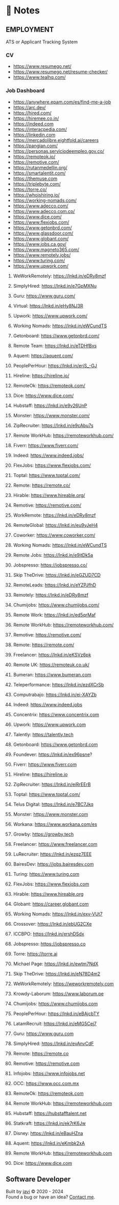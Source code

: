 # :memo: Notes
## EMPLOYMENT
ATS or Applicant Tracking System
### CV
- https://www.resumego.net/
- https://www.resumego.net/resume-checker/
- https://www.tealhq.com/
### Job Dashboard
- https://anywhere.epam.com/es/find-me-a-job
- https://arc.dev/
- https://hired.com/
- https://hiremee.co.in/
- https://indeed.com
- https://interacpedia.com/
- https://linkedin.com
- https://mercadolibre.eightfold.ai/careers
- https://pangian.com/
- https://personas.serviciodeempleo.gov.co/
- https://remoteok.io/
- https://remotive.com/
- https://rutanmedellin.org/
- https://smartalentit.com/
- https://themuse.com
- https://triplebyte.com/
- https://torre.co/
- https://whoishiring.io/
- https://working-nomads.com/
- https://www.adecco.com/
- https://www.adecco.com.co/
- https://www.dice.com/
- https://www.flexjobs.com/
- https://www.getonbrd.com/
- https://www.glassdoor.com/
- https://www.globant.com/
- https://www.jobs.ca.gov/
- https://www.magneto365.com/
- https://www.remotely.jobs/
- https://www.turing.com/
- https://www.upwork.com/

1. WeWorkRemotely: https://lnkd.in/eDRy8mzf
2. SimplyHired: https://lnkd.in/e7GpMXNu
3. Guru: https://www.guru.com/
4. Virtual: https://lnkd.in/eHy8NJ3R
5. Upwork: https://www.upwork.com/
6. Working Nomads: https://lnkd.in/eWCundTS
7. Getonboard: https://www.getonbrd.com/
8. Remote Team: https://lnkd.in/eTDHfBxs
9. Aquent: https://aquent.com/
10. PeoplePerHour: https://lnkd.in/erjS_-GJ
11. Hireline: https://hireline.io/
12. RemoteOk: https://remoteok.com/
13. Dice: https://www.dice.com/
14. Hubstaff: https://lnkd.in/e9v26UnP
15. Monster: https://www.monster.com/
16. ZipRecruiter: https://lnkd.in/e9cAbu7s
17. Remote WorkHub: https://remoteworkhub.com/
18. Fiverr: https://www.fiverr.com/
19. Indeed: https://www.indeed.jobs/
20. FlexJobs: https://www.flexjobs.com/
21. Toptal: https://www.toptal.com/
22. Remote: https://remote.co/
23. Hirable: https://www.hireable.org/
24. Remotive: https://remotive.com/
25. WorkRemote: https://lnkd.in/eDRy8mzf
26. RemoteGlobal: https://lnkd.in/eu9yJeH4
27. Coworker: https://www.coworker.com/
28. Working Nomads: https://lnkd.in/eWCundTS
29. Remote Jobs: https://lnkd.in/e9jtDk5a
30. Jobspresso: https://jobspresso.co/
31. Skip TheDrive: https://lnkd.in/eGZUD7CD
32. RemoteLeads: https://lnkd.in/eYZPJfhD
33. Remotely: https://lnkd.in/eDRy8mzf
34. Chumijobs: https://www.chumijobs.com/
35. Remote Work: https://lnkd.in/ed5qrMaf
36. Remote WorkHub: https://remoteworkhub.com/
37. Remotive: https://remotive.com/
38. Remote: https://remote.com/
39. Freelancer: https://lnkd.in/eKSVz6pk
40. Remote UK: https://remoteuk.co.uk/

1. Bumeran: https://www.bumeran.com
2. Teleperformance: https://lnkd.in/ezdXCrSb
3. Computrabajo: https://lnkd.in/ei-XAYZb
4. Indeed: https://www.indeed.jobs
5. Concentrix: https://www.concentrix.com
6. Upwork: https://www.upwork.com
7. Talently: https://talently.tech
8. Getonboard: https://www.getonbrd.com
9. Foundever: https://lnkd.in/ex96psne?
10. Fiverr: https://www.fiverr.com
11. Hireline: https://hireline.io
12. ZipRecruiter: https://lnkd.in/eiRrEErB
13. Toptal: https://www.toptal.com/
14. Telus Digital: https://lnkd.in/e7BC7Jkq
15. Monster: https://www.monster.com
16. Workana: https://www.workana.com/es
17. Growby: https://growby.tech
18. Freelancer: https://www.freelancer.com
19. LuRecruiter: https://lnkd.in/ezqz7EEE
20. BairesDev: https://jobs.bairesdev.com
21. Turing: https://www.turing.com
22. FlexJobs: https://www.flexjobs.com
23. Hirable: https://www.hireable.org
24. Globant: https://career.globant.com
25. Working Nomads: https://lnkd.in/exv-VUt7
26. Crossover: https://lnkd.in/ebUG2CXe
27. ICCBPO: https://lnkd.in/ershDSdx
28. Jobspresso: https://jobspresso.co
29. Torre: https://torre.ai
30. Michael Page: https://lnkd.in/ewtm7NdX
31. Skip TheDrive: https://lnkd.in/eN78D4m2
32. WeWorkRemotely: https://weworkremotely.com
33. Krowdy-Laborum: https://www.laborum.pe
34. Chumijobs: https://www.chumijobs.com
35. PeoplePerHour: https://lnkd.in/eBAjcbTY
36. LatamRecruit: https://lnkd.in/eMG5Cej7
37. Guru: https://www.guru.com
38. SimplyHired: https://lnkd.in/evAnvCdF
39. Remote: https://remote.co
40. Remotive: https://remotive.com
41. Infojobs: https://www.infojobs.net
42. OCC: https://www.occ.com.mx
43. RemoteOk: https://remoteok.com
44. Remote WorkHub: https://remoteworkhub.com
45. Hubstaff: https://hubstafftalent.net
46. Statkraft: https://lnkd.in/ek7rK6Jw
47. Disney: https://lnkd.in/eBauHZna
48. Aquent: https://lnkd.in/eKmbk2xA
49. Remote WorkHub: https://remoteworkhub.com
50. Dice: https://www.dice.com
## Software Developer
Built by [javi](https://github.com/javi0b01/) :copyright: 2020 - 2024  
Found a bug or have an idea? [Contact me](https://www.linkedin.com/in/javi0b01/).
